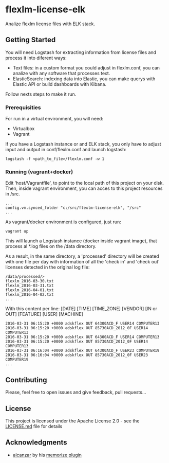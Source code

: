 # flexlm-license-elk
Analize flexlm license files with ELK stack.

## Getting Started

You will need Logstash for extracting information from license files and process it into diferent ways:

* Text files: in a custom format you could adjust in flexlm.conf, you can analize with any software that processes text.
* ElasticSearch: indexing data into Elastic, you can make querys with Elastic API or build dashboards with Kibana.

Follow nexts steps to make it run.

### Prerequisities

For run in a virtual environment, you will need:

* Virtualbox
* Vagrant

If you have a Logstash instance or and ELK stack, you only have to adjust input and output in conf/flexlm.conf and launch logstash:

```
logstash -f <path_to_file>/flexlm.conf -w 1
```

### Running (vagrant+docker)

Edit 'host/Vagrantfile', to point to the local path of this project on your disk. Then, inside vagrant environment, you can acces to this project resources in /src.

```
...
config.vm.synced_folder "c:/src/flexlm-license-elk", "/src"
...
```

As vagrant/docker environment is configured, just run: 

```
vagrant up
```

This will launch a Logstash instance (docker inside vagrant image), that process al *.log files on the /data directory.

As a result, in the same directory, a 'processed' directory will be created with one file per day with information of all the 'check in' and 'check out' licenses detected in the original log file:

```
/data/processed/>
flexlm_2016-03-30.txt
flexlm_2016-03-31.txt
flexlm_2016-04-01.txt
flexlm_2016-04-02.txt
...
```

With this content per line: [DATE] [TIME] [TIME_ZONE] [VENDOR] [IN or OUT] [FEATURE] [USER] [MACHINE]
```
2016-03-31 06:15:20 +0000 adskflex OUT 64300ACD_F USER14 COMPUTER13
2016-03-31 06:15:20 +0000 adskflex OUT 85730ACD_2012_0F USER14 COMPUTER13
2016-03-31 06:15:20 +0000 adskflex OUT 64300ACD_F USER14 COMPUTER13
2016-03-31 06:15:20 +0000 adskflex OUT 85730ACD_2012_0F USER14 COMPUTER13
2016-03-31 06:16:04 +0000 adskflex OUT 64300ACD_F USER23 COMPUTER19
2016-03-31 06:16:04 +0000 adskflex OUT 85730ACD_2012_0F USER23 COMPUTER19
...
```

## Contributing

Please, feel free to open issues and give feedback, pull requests...

## License

This project is licensed under the Apache License 2.0 - see the [LICENSE.md](LICENSE.md) file for details

## Acknowledgments

* [alcanzar](https://github.com/alcanzar) by his [memorize plugin](https://github.com/alcanzar/logstash-filter-memorize)

